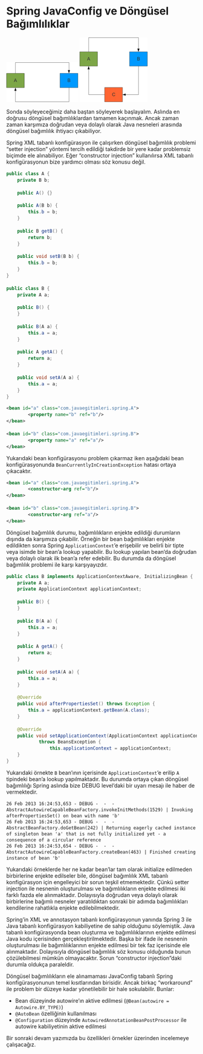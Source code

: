 # Spring JavaConfig ve Döngüsel Bağımlılıklar

![](images/spring_javaconfig_circularity_01.png)
![](images/spring_javaconfig_circularity_02.png)

Sonda söyleyeceğimiz daha baştan söyleyerek başlayalım. Aslında en doğrusu döngüsel bağımlılıklardan tamamen kaçınmak. 
Ancak zaman zaman karşımıza doğrudan veya dolaylı olarak Java nesneleri arasında döngüsel bağımlılık ihtiyacı çıkabiliyor.

Spring XML tabanlı konfigürasyon ile çalışırken döngüsel bağımlılık problemi “setter injection” yöntemi tercih edildiği 
takdirde bir yere kadar problemsiz biçimde ele alınabiliyor. Eğer “constructor injection” kullanılırsa XML tabanlı 
konfigürasyonun bize yardımcı olması söz konusu değil.

```java
public class A {
	private B b;

	public A() {}

	public A(B b) {
		this.b = b;
	}

	public B getB() {
		return b;
	}

	public void setB(B b) {
		this.b = b;
	}
}

public class B {
	private A a;

	public B() {
	}

	public B(A a) {
		this.a = a;
	}

	public A getA() {
		return a;
	}

	public void setA(A a) {
		this.a = a;
	}
}
```

```xml
<bean id="a" class="com.javaegitimleri.spring.A">
        <property name="b" ref="b"/>
</bean>

<bean id="b" class="com.javaegitimleri.spring.B">
        <property name="a" ref="a"/>
</bean>
```

Yukarıdaki bean konfigürasyonu problem çıkarmaz iken aşağıdaki bean konfigürasyonunda `BeanCurrentlyInCreationException` 
hatası ortaya çıkacaktır.

```xml
<bean id="a" class="com.javaegitimleri.spring.A">
        <constructor-arg ref="b"/>
</bean>

<bean id="b" class="com.javaegitimleri.spring.B">
        <constructor-arg ref="a"/>
</bean>
```

Döngüsel bağımlılık durumu, bağımlılıkların enjekte edildiği durumların dışında da karşımıza çıkabilir. Örneğin bir bean 
bağımlılıkları enjekte edildikten sonra Spring `ApplicationContext`’e erişebilir ve belirli bir tipte veya isimde bir 
bean’a lookup yapabilir. Bu lookup yapılan bean’da doğrudan veya dolaylı olarak ilk bean’a refer edebilir. Bu durumda da 
döngüsel bağımlılık problemi ile karşı karşıyayızdır.

```java
public class B implements ApplicationContextAware, InitializingBean {
	private A a;
	private ApplicationContext applicationContext;

	public B() {
	}

	public B(A a) {
		this.a = a;
	}

	public A getA() {
		return a;
	}

	public void setA(A a) {
		this.a = a;
	}

	@Override
	public void afterPropertiesSet() throws Exception {
		this.a = applicationContext.getBean(A.class);
	}

	@Override
	public void setApplicationContext(ApplicationContext applicationContext)
			throws BeansException {
				this.applicationContext = applicationContext;
	}
}
```

Yukarıdaki örnekte `B` bean’ının içerisinde `ApplicationContext`’e erilip `A` tipindeki bean’a lookup yapılmaktadır. Bu 
durumda ortaya çıkan döngüsel bağımlılığı Spring aslında bize DEBUG level’daki bir uyarı mesajı ile haber de vermektedir.

```console
26 Feb 2013 16:24:53,653 - DEBUG -  -  - AbstractAutowireCapableBeanFactory.invokeInitMethods(1529) | Invoking afterPropertiesSet() on bean with name 'b'
26 Feb 2013 16:24:53,653 - DEBUG -  -  - AbstractBeanFactory.doGetBean(242) | Returning eagerly cached instance of singleton bean 'a' that is not fully initialized yet - a consequence of a circular reference
26 Feb 2013 16:24:53,654 - DEBUG -  -  - AbstractAutowireCapableBeanFactory.createBean(463) | Finished creating instance of bean 'b'
```

Yukarıdaki örneklerde her ne kadar bean’lar tam olarak initialize edilmeden birbirlerine enjekte edilseler bile, döngüsel 
bağımlılık XML tabanlı konfigürasyon için engelleyici bir sorun teşkil etmemektedir. Çünkü setter injection ile nesnenin 
oluşturulması ve bağımlılıkların enjekte edilmesi iki farklı fazda ele alınmaktadır. Dolayısıyla doğrudan veya dolaylı 
olarak birbirlerine bağımlı nesneler yaratıldıktan sonraki bir adımda bağımlılıkları kendilerine rahatlıkla enjekte 
edilebilmektedir.

Spring’in XML ve annotasyon tabanlı konfigürasyonun yanında Spring 3 ile Java tabanlı konfigürasyon kabiliyetine de sahip 
olduğunu söylemiştik. Java tabanlı konfigürasyonda bean oluşturma ve bağımlılıklarının enjekte edilmesi Java kodu içerisinden 
gerçekleştirilmektedir. Başka bir ifade ile nesnenin oluşturulması ile bağımlılıklarının enjekte edilmesi bir tek faz 
içerisinde ele alınmaktadır. Dolayısıyla döngüsel bağımlılık söz konusu olduğunda bunun çözülebilmesi mümkün olmayacaktır. 
Sorun “constructor injection”daki durumla oldukça paraleldir.

Döngüsel bağımlılıkların ele alınamaması JavaConfig tabanlı Spring konfigürasyonunun temel kısıtlarından birisidir. Ancak 
birkaç “workaround” ile problem bir düzeye kadar yönetilebilir bir hale sokulabilir. Bunlar:

- Bean düzeyinde autowire’ın aktive edilmesi (`@Bean(autowire = Autowire.BY_TYPE)`)
- `@AutoBean` özelliğinin kullanılması
- `@Configuration` düzeyinde `AutowiredAnnotationBeanPostProcessor` ile autowire kabiliyetinin aktive edilmesi

Bir sonraki devam yazımızda bu özellikleri örnekler üzerinden incelemeye çalışacağız.
